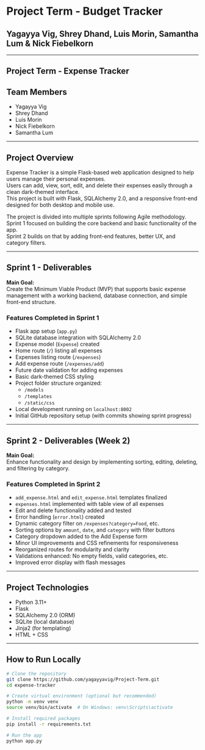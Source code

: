 # Project Term - Budget Tracker

## Yagayya Vig, Shrey Dhand, Luis Morin, Samantha Lum & Nick Fiebelkorn

---

## Project Term - Expense Tracker

## Team Members

- Yagayya Vig
- Shrey Dhand
- Luis Morin
- Nick Fiebelkorn
- Samantha Lum

---

## Project Overview

Expense Tracker is a simple Flask-based web application designed to help users manage their personal expenses.  
Users can add, view, sort, edit, and delete their expenses easily through a clean dark-themed interface.  
This project is built with Flask, SQLAlchemy 2.0, and a responsive front-end designed for both desktop and mobile use.

The project is divided into multiple sprints following Agile methodology.  
Sprint 1 focused on building the core backend and basic functionality of the app.  
Sprint 2 builds on that by adding front-end features, better UX, and category filters.

---

## Sprint 1 - Deliverables

**Main Goal:**  
Create the Minimum Viable Product (MVP) that supports basic expense management with a working backend, database connection, and simple front-end structure.

### Features Completed in Sprint 1

- Flask app setup (`app.py`)
- SQLite database integration with SQLAlchemy 2.0
- Expense model (`Expense`) created
- Home route (`/`) listing all expenses
- Expenses listing route (`/expenses`)
- Add expense route (`/expenses/add`)
- Future date validation for adding expenses
- Basic dark-themed CSS styling
- Project folder structure organized:
  - `/models`
  - `/templates`
  - `/static/css`
- Local development running on `localhost:8002`
- Initial GitHub repository setup (with commits showing sprint progress)

---

## Sprint 2 - Deliverables (Week 2)

**Main Goal:**  
Enhance functionality and design by implementing sorting, editing, deleting, and filtering by category.

### Features Completed in Sprint 2

- `add_expense.html` and `edit_expense.html` templates finalized
- `expenses.html` implemented with table view of all expenses
- Edit and delete functionality added and tested
- Error handling (`error.html`) created
- Dynamic category filter on `/expenses?category=Food`, etc.
- Sorting options by `amount`, `date`, and `category` with filter buttons
- Category dropdown added to the Add Expense form
- Minor UI improvements and CSS refinements for responsiveness
- Reorganized routes for modularity and clarity
- Validations enhanced: No empty fields, valid categories, etc.
- Improved error display with flash messages

---

## Project Technologies

- Python 3.11+
- Flask
- SQLAlchemy 2.0 (ORM)
- SQLite (local database)
- Jinja2 (for templating)
- HTML + CSS

---

## How to Run Locally

```bash
# Clone the repository
git clone https://github.com/yagayyavig/Project-Term.git
cd expense-tracker

# Create virtual environment (optional but recommended)
python -m venv venv
source venv/bin/activate  # On Windows: venv\Scripts\activate

# Install required packages
pip install -r requirements.txt

# Run the app
python app.py
